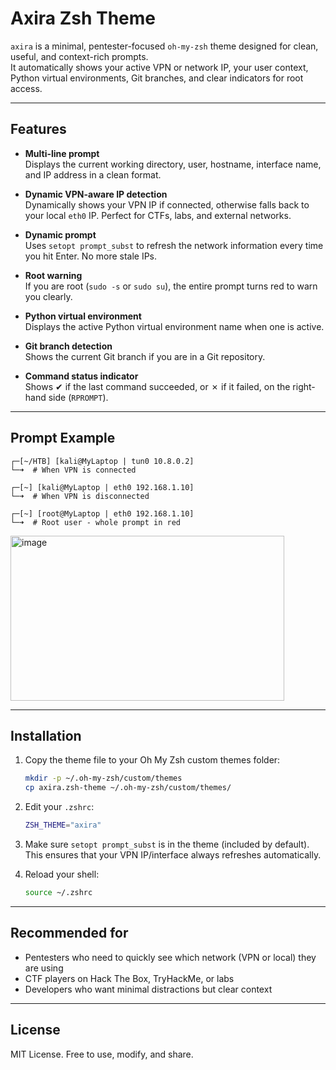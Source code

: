 # Axira Zsh Theme

`axira` is a minimal, pentester-focused `oh-my-zsh` theme designed for clean, useful, and context-rich prompts.\
It automatically shows your active VPN or network IP, your user context, Python virtual environments, Git branches, and clear indicators for root access.

---

## Features

- **Multi-line prompt**\
  Displays the current working directory, user, hostname, interface name, and IP address in a clean format.

- **Dynamic VPN-aware IP detection**\
  Dynamically shows your VPN IP if connected, otherwise falls back to your local `eth0` IP. Perfect for CTFs, labs, and external networks.

- **Dynamic prompt**\
  Uses `setopt prompt_subst` to refresh the network information every time you hit Enter. No more stale IPs.

- **Root warning**\
  If you are root (`sudo -s` or `sudo su`), the entire prompt turns red to warn you clearly.

- **Python virtual environment**\
  Displays the active Python virtual environment name when one is active.

- **Git branch detection**\
  Shows the current Git branch if you are in a Git repository.

- **Command status indicator**\
  Shows ✔ if the last command succeeded, or ✗ if it failed, on the right-hand side (`RPROMPT`).

---

## Prompt Example

```
┌─[~/HTB] [kali@MyLaptop | tun0 10.8.0.2]
└─➜  # When VPN is connected

┌─[~] [kali@MyLaptop | eth0 192.168.1.10]
└─➜  # When VPN is disconnected

┌─[~] [root@MyLaptop | eth0 192.168.1.10]
└─➜  # Root user - whole prompt in red
```

<img width="438" height="264" alt="image" src="https://github.com/user-attachments/assets/2e54e28e-8a36-486d-96e4-6b0ae4ba89ff" />


---

## Installation

1. Copy the theme file to your Oh My Zsh custom themes folder:

   ```bash
   mkdir -p ~/.oh-my-zsh/custom/themes
   cp axira.zsh-theme ~/.oh-my-zsh/custom/themes/
   ```

2. Edit your `.zshrc`:

   ```bash
   ZSH_THEME="axira"
   ```

3. Make sure `setopt prompt_subst` is in the theme (included by default).\
   This ensures that your VPN IP/interface always refreshes automatically.

4. Reload your shell:

   ```bash
   source ~/.zshrc
   ```

---

## Recommended for

- Pentesters who need to quickly see which network (VPN or local) they are using
- CTF players on Hack The Box, TryHackMe, or labs
- Developers who want minimal distractions but clear context

---

## License

MIT License. Free to use, modify, and share.

